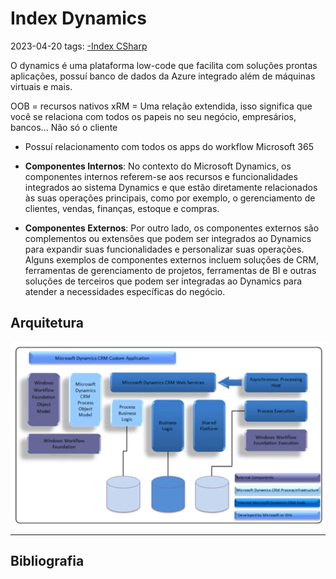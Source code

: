 # Index Dynamics
2023-04-20
tags: [-Index CSharp](../-Index%20CSharp.md) 

O dynamics é uma plataforma low-code que facilita com soluções prontas aplicações, possuí banco de dados da Azure integrado além de máquinas virtuais e mais.

OOB = recursos nativos
xRM = Uma relação extendida, isso significa que você se relaciona com todos os papeis no seu negócio, empresários, bancos... Não só o cliente
* Possuí relacionamento com todos os apps do workflow Microsoft 365

* **Componentes Internos**: No contexto do Microsoft Dynamics, os componentes internos referem-se aos recursos e funcionalidades integrados ao sistema Dynamics e que estão diretamente relacionados às suas operações principais, como por exemplo, o gerenciamento de clientes, vendas, finanças, estoque e compras.

* **Componentes Externos**: Por outro lado, os componentes externos são complementos ou extensões que podem ser integrados ao Dynamics para expandir suas funcionalidades e personalizar suas operações. Alguns exemplos de componentes externos incluem soluções de CRM, ferramentas de gerenciamento de projetos, ferramentas de BI e outras soluções de terceiros que podem ser integradas ao Dynamics para atender a necessidades específicas do negócio.

## Arquitetura

![](../-img/arquiteturaDynamics365.png)

-----------------------------------------------
## Bibliografia